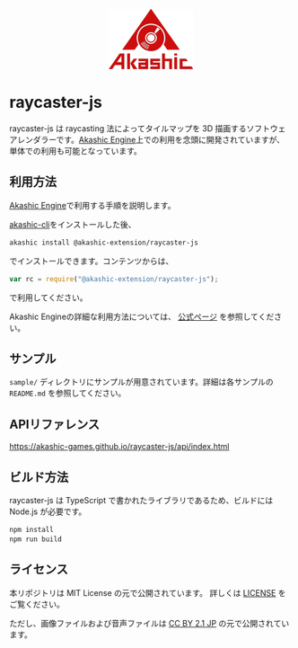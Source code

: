 <p align="center">
<img src="https://raw.githubusercontent.com/akashic-games/raycaster-js/master/img/akashic.png"/>
</p>

# raycaster-js

raycaster-js は raycasting 法によってタイルマップを 3D 描画するソフトウェアレンダラーです。[Akashic Engine](https://akashic-games.github.io/)上での利用を念頭に開発されていますが、単体での利用も可能となっています。

## 利用方法

[Akashic Engine](https://akashic-games.github.io/)で利用する手順を説明します。

[akashic-cli](https://github.com/akashic-games/akashic-cli)をインストールした後、

```sh
akashic install @akashic-extension/raycaster-js
```

でインストールできます。コンテンツからは、

```javascript
var rc = require("@akashic-extension/raycaster-js");
```

で利用してください。

Akashic Engineの詳細な利用方法については、 [公式ページ](https://akashic-games.github.io/) を参照してください。

## サンプル

`sample/` ディレクトリにサンプルが用意されています。詳細は各サンプルの `README.md` を参照してください。

## APIリファレンス

https://akashic-games.github.io/raycaster-js/api/index.html

## ビルド方法

raycaster-js は TypeScript で書かれたライブラリであるため、ビルドには Node.js が必要です。

```sh
npm install
npm run build
```

## ライセンス

本リポジトリは MIT License の元で公開されています。
詳しくは [LICENSE](./LICENSE) をご覧ください。

ただし、画像ファイルおよび音声ファイルは
[CC BY 2.1 JP](https://creativecommons.org/licenses/by/2.1/jp/) の元で公開されています。
